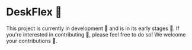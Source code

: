 # DeskFlex 🏢

This project is currently in development 🚧 and is in its early stages 🌱. If you're interested in contributing 🙌, please feel free to do so! We welcome your contributions 🙏.